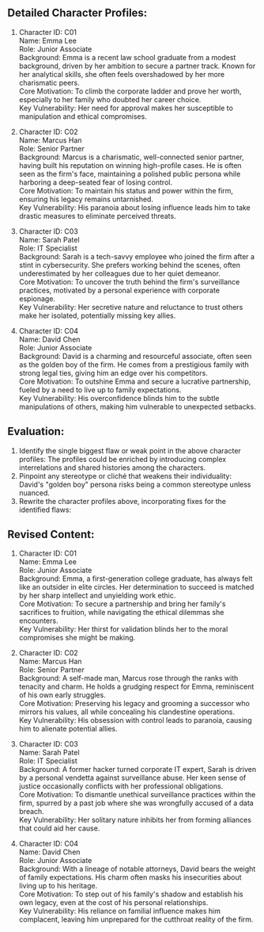 ## Detailed Character Profiles:

1. Character ID: C01  
   Name: Emma Lee  
   Role: Junior Associate  
   Background: Emma is a recent law school graduate from a modest background, driven by her ambition to secure a partner track. Known for her analytical skills, she often feels overshadowed by her more charismatic peers.  
   Core Motivation: To climb the corporate ladder and prove her worth, especially to her family who doubted her career choice.  
   Key Vulnerability: Her need for approval makes her susceptible to manipulation and ethical compromises.

2. Character ID: C02  
   Name: Marcus Han  
   Role: Senior Partner  
   Background: Marcus is a charismatic, well-connected senior partner, having built his reputation on winning high-profile cases. He is often seen as the firm's face, maintaining a polished public persona while harboring a deep-seated fear of losing control.  
   Core Motivation: To maintain his status and power within the firm, ensuring his legacy remains untarnished.  
   Key Vulnerability: His paranoia about losing influence leads him to take drastic measures to eliminate perceived threats.

3. Character ID: C03  
   Name: Sarah Patel  
   Role: IT Specialist  
   Background: Sarah is a tech-savvy employee who joined the firm after a stint in cybersecurity. She prefers working behind the scenes, often underestimated by her colleagues due to her quiet demeanor.  
   Core Motivation: To uncover the truth behind the firm's surveillance practices, motivated by a personal experience with corporate espionage.  
   Key Vulnerability: Her secretive nature and reluctance to trust others make her isolated, potentially missing key allies.

4. Character ID: C04  
   Name: David Chen  
   Role: Junior Associate  
   Background: David is a charming and resourceful associate, often seen as the golden boy of the firm. He comes from a prestigious family with strong legal ties, giving him an edge over his competitors.  
   Core Motivation: To outshine Emma and secure a lucrative partnership, fueled by a need to live up to family expectations.  
   Key Vulnerability: His overconfidence blinds him to the subtle manipulations of others, making him vulnerable to unexpected setbacks.

## Evaluation:
1. Identify the single biggest flaw or weak point in the above character profiles: The profiles could be enriched by introducing complex interrelations and shared histories among the characters.
2. Pinpoint any stereotype or cliché that weakens their individuality: David's "golden boy" persona risks being a common stereotype unless nuanced.
3. Rewrite the character profiles above, incorporating fixes for the identified flaws:

## Revised Content:
1. Character ID: C01  
   Name: Emma Lee  
   Role: Junior Associate  
   Background: Emma, a first-generation college graduate, has always felt like an outsider in elite circles. Her determination to succeed is matched by her sharp intellect and unyielding work ethic.  
   Core Motivation: To secure a partnership and bring her family's sacrifices to fruition, while navigating the ethical dilemmas she encounters.  
   Key Vulnerability: Her thirst for validation blinds her to the moral compromises she might be making.

2. Character ID: C02  
   Name: Marcus Han  
   Role: Senior Partner  
   Background: A self-made man, Marcus rose through the ranks with tenacity and charm. He holds a grudging respect for Emma, reminiscent of his own early struggles.  
   Core Motivation: Preserving his legacy and grooming a successor who mirrors his values, all while concealing his clandestine operations.  
   Key Vulnerability: His obsession with control leads to paranoia, causing him to alienate potential allies.

3. Character ID: C03  
   Name: Sarah Patel  
   Role: IT Specialist  
   Background: A former hacker turned corporate IT expert, Sarah is driven by a personal vendetta against surveillance abuse. Her keen sense of justice occasionally conflicts with her professional obligations.  
   Core Motivation: To dismantle unethical surveillance practices within the firm, spurred by a past job where she was wrongfully accused of a data breach.  
   Key Vulnerability: Her solitary nature inhibits her from forming alliances that could aid her cause.

4. Character ID: C04  
   Name: David Chen  
   Role: Junior Associate  
   Background: With a lineage of notable attorneys, David bears the weight of family expectations. His charm often masks his insecurities about living up to his heritage.  
   Core Motivation: To step out of his family's shadow and establish his own legacy, even at the cost of his personal relationships.  
   Key Vulnerability: His reliance on familial influence makes him complacent, leaving him unprepared for the cutthroat reality of the firm.